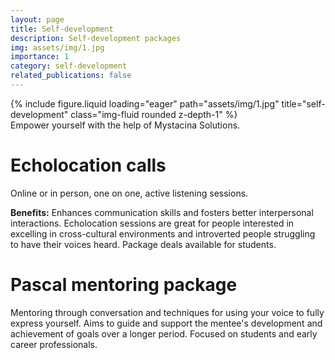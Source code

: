 ```yaml
---
layout: page
title: Self-development
description: Self-development packages
img: assets/img/1.jpg
importance: 1
category: self-development
related_publications: false
---
```


<div class="row justify-content-center">
    <div class="col-sm mt-3 mt-md-0">
        {% include figure.liquid loading="eager" path="assets/img/1.jpg" title="self-development" class="img-fluid rounded z-depth-1" %}
    </div>
</div>
<div class="caption text-center">
    Empower yourself with the help of Mystacina Solutions.
</div>

# Echolocation calls
Online or in person, one on one, active listening sessions.

**Benefits:** Enhances communication skills and fosters better interpersonal interactions. Echolocation sessions are great for people interested in excelling in cross-cultural environments and introverted people struggling to have their voices heard. Package deals available for students.

# Pascal mentoring package
Mentoring through conversation and techniques for using your voice to fully express yourself. Aims to guide and support the mentee's development and achievement of goals over a longer period. Focused on students and early career professionals.

<!--- Emojis: 
https://gist.github.com/rxaviers/7360908 --->
  